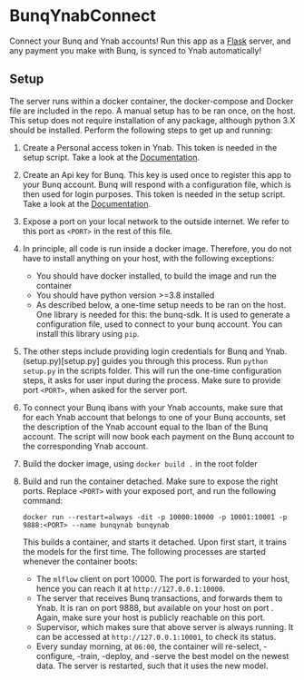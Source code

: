 # BunqYnabConnect

Connect your Bunq and Ynab accounts! Run this app as a
[Flask](https://flask.palletsprojects.com) server, and any payment you make with Bunq, is
synced to Ynab automatically!

## Setup
The server runs within a docker container, the docker-compose and Docker file are 
included in the repo. A manual setup has to be ran once, on the host. This setup does 
not require installation of any package, although python 3.X should be installed. 
Perform the following steps to get up and running:

1. Create a Personal access token in Ynab. This token is needed in the setup script. Take
   a look at the [Documentation](https://api.youneedabudget.com/).
2. Create an Api key for Bunq. This key is used once to register this app to your Bunq
   account. Bunq will respond with a configuration file, which is then used for login
   purposes. This token is needed in the setup script. Take a look at the 
   [Documentation](https://doc.bunq.com/#/authentication).
3. Expose a port on your local network to the outside internet. We refer to this port 
   as `<PORT>` in the rest of this file. 
4. In principle, all code is run inside a docker image. Therefore, you do not have to 
   install anything on your host, with the following exceptions:
   - You should have docker installed, to build the image and run the container
   - You should have python version >=3.8 installed
   - As described below, a one-time setup needs to be ran on the host. One library is 
     needed for this: the bunq-sdk. It is used to generate a configuration file, used 
     to connect to your bunq account. You can install this library using `pip`.
5. The other steps include providing login credentials for Bunq and Ynab.
   (setup.py)[setup.py] guides you through this process. Run `python setup.py` in the 
   scripts folder. This will run the one-time configuration steps, it asks for user input during the
   process. Make sure to provide port `<PORT>`, when asked for the server port.
6. To connect your Bunq ibans with your Ynab accounts, make sure that for each Ynab
   account that belongs to one of your Bunq accounts, set the description of the Ynab
   account equal to the Iban of the Bunq account. The script will now book each payment
   on the Bunq account to the corresponding Ynab account.
7. Build the docker image, using `docker build .` in the root folder
8. Build and run the container detached. Make sure to expose the right ports. Replace 
   `<PORT>` with your exposed port, and run the following command:

    ```docker run --restart=always -dit -p 10000:10000 -p 10001:10001 -p 9888:<PORT> --name bunqynab bunqynab```
    
    This builds a container, and starts it detached. Upon first start, it trains the 
   models for the first time. The following processes are started whenever the 
   container boots:
   - The `mlflow` client on port 10000. The port is forwarded to your host, hence 
     you can reach it at `http://127.0.0.1:10000`.
   - The server that receives Bunq transactions, and forwards them to Ynab. It is ran 
     on port 9888, but available on your host on port <PORT>. Again, make sure your 
     host is publicly reachable on this port.
   - Supervisor, which makes sure that above server is always running. It can be 
     accessed at `http://127.0.0.1:10001`, to check its status.
   - Every sunday morning, at `06:00`, the container will re-select, -configure, -train, 
     -deploy, and -serve the best model on the newest data. The server is restarted, 
     such that it uses the new model. 